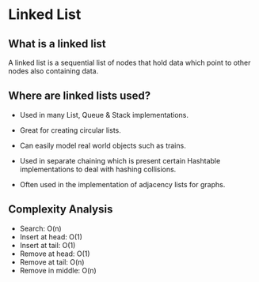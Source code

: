 # Linked List

## What is a linked list

A linked list is a sequential list of  nodes that hold data which point to other nodes also containing data.

## Where are linked lists used?

- Used in many List, Queue & Stack implementations.

- Great for creating circular lists.
- Can easily model real world objects such as trains.
- Used in separate chaining which is present certain Hashtable implementations to deal with hashing collisions.
- Often used in the implementation of adjacency lists for graphs.

## Complexity Analysis

- Search: O(n)
- Insert at head: O(1)
- Insert at tail: O(1)
- Remove at head: O(1)
- Remove at tail: O(n)
- Remove in middle: O(n)